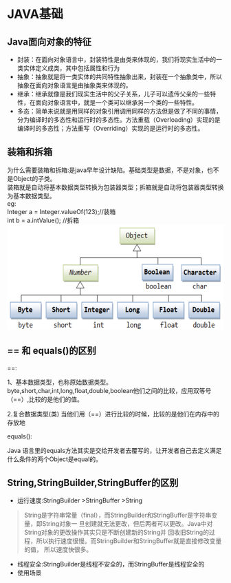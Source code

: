 # JAVA基础
## Java面向对象的特征
* 封装：在面向对象语言中，封装特性是由类来体现的，我们将现实生活中的一类实体定义成类，其中包括属性和行为
* 抽象：抽象就是将一类实体的共同特性抽象出来，封装在一个抽象类中，所以抽象在面向对象语言是由抽象类来体现的。
* 继承：继承就像是我们现实生活中的父子关系，儿子可以遗传父亲的一些特性，在面向对象语言中，就是一个类可以继承另一个类的一些特性。
* 多态：简单来说就是用同样的对象引用调用同样的方法但是做了不同的事情，分为编译时的多态性和运行时的多态性。方法重载（Overloading）实现的是编译时的多态性；方法重写（Overriding）实现的是运行时的多态性。

## 装箱和拆箱
为什么需要装箱和拆箱:是java早年设计缺陷。基础类型是数据，不是对象，也不是Object的子类。
<br>
装箱就是自动将基本数据类型转换为包装器类型；拆箱就是自动将包装器类型转换为基本数据类型。
<br>
eg:
<br>
Integer a = Integer.valueOf(123);//装箱 
<br>
int b = a.intValue(); //拆箱
<br>
<img src="images/装箱拆箱.png" width="545px" height="245px">

## == 和 equals()的区别
<p style="font: 14px;">==:</p>
<p>1、基本数据类型，也称原始数据类型。byte,short,char,int,long,float,double,boolean他们之间的比较，应用双等号（==）,比较的是他们的值。</p>
<p>2.复合数据类型(类) 当他们用（==）进行比较的时候，比较的是他们在内存中的存放地</p>
<p style="font: 14px;">equals():</p>
<p>Java 语言里的equals方法其实是交给开发者去覆写的，让开发者自己去定义满足什么条件的两个Object是equal的。</p>

## String,StringBuilder,StringBuffer的区别
* 运行速度:StringBuilder >StringBuffer >String
>String是字符串常量（final），而StringBuilder和StringBuffer是字符串变量，即String对象一
>旦创建就无法更改，但后两者可以更改。Java中对String对象的更改操作其实只是不断创建新的String并
>回收旧String的过程，所以执行速度很慢。而StringBuilder和StringBuffer就是直接修改变量的值，
>所以速度快很多。
* 线程安全:StringBuilder是线程不安全的，而StringBuffer是线程安全的
* 使用场景
